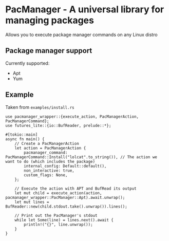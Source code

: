 # PacManager - A universal library for managing packages
Allows you to execute package manager commands on any Linux distro

## Package manager support
Currently supported:
 - Apt
 - Yum

## Example
Taken from `examples/install.rs`
```
use pacmanager_wrapper::{execute_action, PacManagerAction, PacManagerCommand};
use futures_lite::{io::BufReader, prelude::*};

#[tokio::main]
async fn main() {
    // Create a PacManagerAction
    let action = PacManagerAction {
        pacmanager_command: PacManagerCommand::Install("lolcat".to_string()), // The action we want to do (which includes the package)
        internal_config: Default::default(),
        non_interactive: true,
        custom_flags: None,
    };

    // Execute the action with APT and BufRead its output
    let mut child = execute_action(action, pacmanager_wrapper::PacManager::Apt).await.unwrap();
    let mut lines = BufReader::new(child.stdout.take().unwrap()).lines();

    // Print out the PacManager's stdout
    while let Some(line) = lines.next().await {
        println!("{}", line.unwrap());
    }
}
```